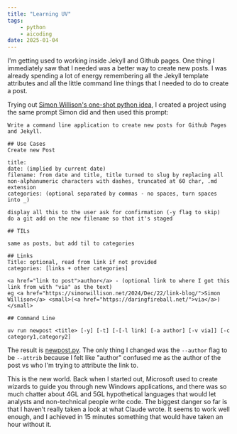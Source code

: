 ```yaml
---
title: "Learning UV"
tags: 
    - python
    - aicoding
date: 2025-01-04
---
```


I'm getting used to working inside Jekyll and Github pages. One thing I immediately saw that I needed was a better way to create new posts. I was already spending a lot of energy remembering all the Jekyll template attributes and all the little command line things that I needed to do to create a post. 

Trying out [Simon Willison's one-shot python idea](https://simonwillison.net/2024/Dec/19/one-shot-python-tools/), I created a project using the same prompt Simon did and then used this prompt:

```
Write a command line application to create new posts for Github Pages and Jekyll. 

## Use Cases
Create new Post

title:
date: (implied by current date)
filename: from date and title, title turned to slug by replacing all non-alphanumeric characters with dashes, truncated at 60 char, .md extension
categories: (optional separated by commas - no spaces, turn spaces into _)

display all this to the user ask for confirmation (-y flag to skip)
do a git add on the new filename so that it's staged 

## TILs

same as posts, but add til to categories

## Links
Title: optional, read from link if not provided
categories: [links + other categories]

<a href="link to post">author</a> - (optional link to where I got this link from with "via" as the text)
eg <a href="https://simonwillison.net/2024/Dec/22/link-blog/">Simon Willison</a> <small>(<a href="https://daringfireball.net/">via</a>)</small>

## Command Line

uv run newpost <title> [-y] [-t] [-[-l link] [-a author] [-v via]] [-c category1,category2]
```

The result is [newpost.py](https://github.com/gweakliem/gweakliem.github.io/blob/main/newpost.py). The only thing I changed was the `--author` flag to be `--attrib` because I felt like "author" confused me as the author of the post vs who I'm trying to attribute the link to. 

This is the new world. Back when I started out, Microsoft used to create wizards to guide you through new Windows applications, and there was so much chatter about 4GL and 5GL hypothetical languages that would let analysts and non-technical people write code. The biggest danger so far is that I haven't really taken a look at what Claude wrote. It seems to work well enough, and I achieved in 15 minutes something that would have taken an hour without it.
